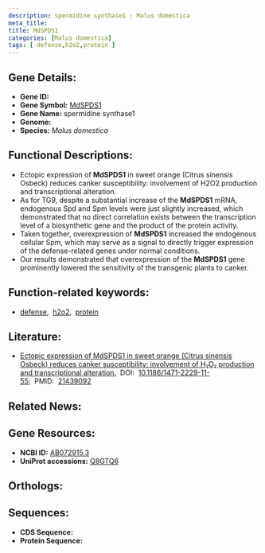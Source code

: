 ```yaml
---
description: spermidine synthase1 ; Malus domestica
meta_title:
title: MdSPDS1
categories: [Malus domestica]
tags: [ defense,h2o2,protein ]
---
```


## Gene Details:
- **Gene ID:** []()
- **Gene Symbol:** <u>MdSPDS1</u>
- **Gene Name:** spermidine synthase1
- **Genome:** []()
- **Species:** *Malus domestica*

## Functional Descriptions:
   - Ectopic expression of **MdSPDS1** in sweet orange (Citrus sinensis Osbeck) reduces canker susceptibility: involvement of H2O2 production and transcriptional alteration.
   - As for TG9, despite a substantial increase of the **MdSPDS1** mRNA, endogenous Spd and Spm levels were just slightly increased, which demonstrated that no direct correlation exists between the transcription level of a biosynthetic gene and the product of the protein activity.
   - Taken together, overexpression of **MdSPDS1** increased the endogenous cellular Spm, which may serve as a signal to directly trigger expression of the defense-related genes under normal conditions.
   - Our results demonstrated that overexpression of the **MdSPDS1** gene prominently lowered the sensitivity of the transgenic plants to canker.

## Function-related keywords:
   - [defense](/tags/defense/),&nbsp;&nbsp;[h2o2](/tags/h2o2/),&nbsp;&nbsp;[protein](/tags/protein/)

## Literature:
   - [Ectopic expression of MdSPDS1 in sweet orange (Citrus sinensis Osbeck) reduces canker susceptibility: involvement of H₂O₂ production and transcriptional alteration.](https://doi.org/10.1186/1471-2229-11-55)&nbsp;&nbsp;DOI:&nbsp;&nbsp;[10.1186/1471-2229-11-55](https://doi.org/10.1186/1471-2229-11-55);&nbsp;&nbsp;PMID:&nbsp;&nbsp;[21439092](https://pubmed.ncbi.nlm.nih.gov/21439092/)

## Related News:

## Gene Resources:
- **NCBI ID:**  [AB072915.3](https://www.ncbi.nlm.nih.gov/gene/?term=AB072915.3)
- **UniProt accessions:**  [Q8GTQ6](https://www.uniprot.org/uniprotkb/Q8GTQ6/entry)

## Orthologs:

## Sequences:
- **CDS Sequence:**
- **Protein Sequence:**
